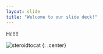 ```yaml
---
layout: slide
title: "Welcome to our slide deck!"
---
```


Hi!!!!!

![steroidtocat](https://octodex.github.com/images/steroidtocat.png)
{: .center}

